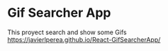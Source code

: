 # Gif Searcher App
This proyect search and show some Gifs
https://javierlperea.github.io/React-GifSearcherApp/